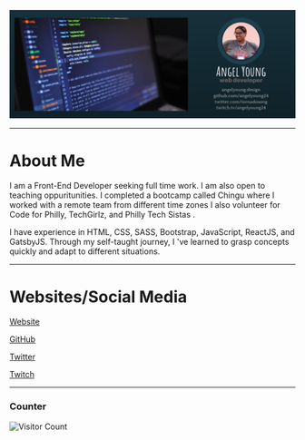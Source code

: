 ![Angel Young Banner](./Angel_Young.png)
<hr>

# About Me

I am a Front-End Developer seeking full time work. I am also open to teaching oppuritunities. I completed a bootcamp called Chingu where I worked with a remote team from different time zones I also volunteer for Code for Philly, TechGirlz, and Philly Tech Sistas .

I have experience in HTML, CSS, SASS, Bootstrap, JavaScript, ReactJS, and GatsbyJS. Through my self-taught journey, I 've learned to grasp concepts quickly and adapt to different situations.

<hr>
            
# Websites/Social Media

[Website](https://www.angelyoung.design)

[GitHub](https://www.github.com/angelyoung24)

[Twitter](https://www.twitter.com/tornadosong)

[Twitch](https://www.twitch.tv/angelyoung24)

<hr>

### Counter

![Visitor Count](https://profile-counter.glitch.me/angelyoung24/count.svg)




